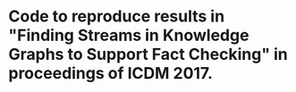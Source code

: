 # Code to reproduce results in "Finding Streams in Knowledge Graphs to Support Fact Checking" in proceedings of ICDM 2017.




